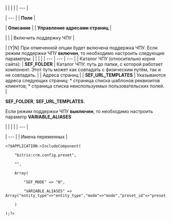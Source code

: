 |  |  |  |
| --- |

| --- |
| **Поле** |

| **Описание** |
| **Управление адресами страниц** |

| |
| Включить поддержку ЧПУ |

| [Y|N] При отмеченной опции будет включена поддержка ЧПУ.   Если режим поддержки ЧПУ **включен**, то необходимо настроить следующие параметры:     |  |  |  | | --- | --- | --- | | Каталог ЧПУ (относительно корня сайта): | **SEF\_FOLDER** | Каталог ЧПУ: путь до папки, с которой работает компонент. Этот путь может как совпадать с физическим путём, так и не совпадать. | | Адреса страниц | | **SEF\_URL\_TEMPLATES** | Указываются адреса следующих страниц:  * страница списка шаблонов реквизитов клиентов; * страница списка неиспользуемых пользовательских полей. |

**SEF\_FOLDER**, **SEF\_URL\_TEMPLATES**.
  
Если режим поддержки ЧПУ **выключен**, то необходимо настроить параметр
**VARIABLE\_ALIASES**




|  |  |  |
| --- |

| --- |
| Имена переменных |

```
<?$APPLICATION->IncludeComponent(

	"bitrix:crm.config.preset",

	"",

	Array(

		"SEF_MODE" => "N",

		"VARIABLE_ALIASES" => Array("entity_type"=>"entity_type","mode"=>"mode","preset_id"=>"preset_id")

	)

);?>


```
